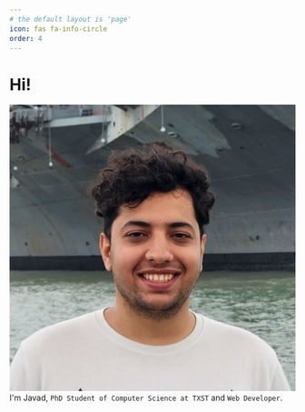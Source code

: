 ```yaml
---
# the default layout is 'page'
icon: fas fa-info-circle
order: 4
---
```

# Hi!
![About](/assets/img/avatar.jpeg)
I'm Javad, `PhD Student of Computer Science at TXST` and `Web Developer`.

